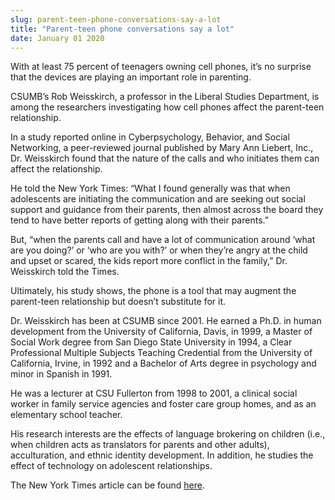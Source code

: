 ```yaml
---
slug: parent-teen-phone-conversations-say-a-lot
title: "Parent-teen phone conversations say a lot"
date: January 01 2020
---
```


 
<p>
  With at least 75 percent of teenagers owning cell phones, it’s no surprise
  that the devices are playing an important role in parenting.
</p>
<p>
  CSUMB’s Rob Weisskirch, a professor in the Liberal Studies Department, is
  among the researchers investigating how cell phones affect the parent-teen
  relationship.
</p>
<p>
  In a study reported online in Cyberpsychology, Behavior, and Social
  Networking, a peer-reviewed journal published by Mary Ann Liebert, Inc., Dr.
  Weisskirch found that the nature of the calls and who initiates them can
  affect the relationship.
</p>
<p>
  He told the New York Times: “What I found generally was that when adolescents
  are initiating the communication and are seeking out social support and
  guidance from their parents, then almost across the board they tend to have
  better reports of getting along with their parents.”
</p>
<p>
  But, “when the parents call and have a lot of communication around ‘what are
  you doing?’ or ‘who are you with?’ or when they’re angry at the child and
  upset or scared, the kids report more conflict in the family,” Dr. Weisskirch
  told the Times.
</p>
<p>
  Ultimately, his study shows, the phone is a tool that may augment the
  parent-teen relationship but doesn’t substitute for it.
</p>
<p>
  Dr. Weisskirch has been at CSUMB since 2001. He earned a Ph.D. in human
  development from the University of California, Davis, in 1999, a Master of
  Social Work degree from San Diego State University in 1994, a Clear
  Professional Multiple Subjects Teaching Credential from the University of
  California, Irvine, in 1992 and a Bachelor of Arts degree in psychology and
  minor in Spanish in 1991.
</p>
<p>
  He was a lecturer at CSU Fullerton from 1998 to 2001, a clinical social worker
  in family service agencies and foster care group homes, and as an elementary
  school teacher.
</p>
<p>
  His research interests are the effects of language brokering on children
  (i.e., when children acts as translators for parents and other adults),
  acculturation, and ethnic identity development. In addition, he studies the
  effect of technology on adolescent relationships.
</p>
<p>
  The New York Times article can be found
  <a
    href="https://well.blogs.nytimes.com/2011/07/01/what-cellphone-calls-say-about-parent-teenager-relations/#more-54921"
    >here</a
  >.
</p>
 
